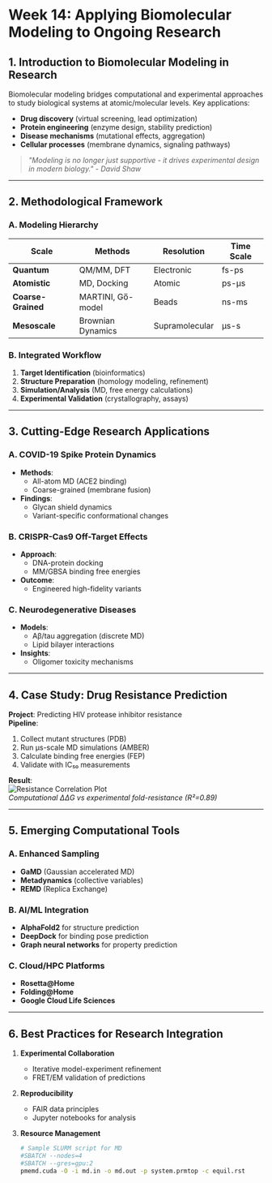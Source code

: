 # **Week 14: Applying Biomolecular Modeling to Ongoing Research**

## **1. Introduction to Biomolecular Modeling in Research**
Biomolecular modeling bridges computational and experimental approaches to study biological systems at atomic/molecular levels. Key applications:

- **Drug discovery** (virtual screening, lead optimization)
- **Protein engineering** (enzyme design, stability prediction)
- **Disease mechanisms** (mutational effects, aggregation)
- **Cellular processes** (membrane dynamics, signaling pathways)

> *"Modeling is no longer just supportive - it drives experimental design in modern biology." - David Shaw*

---

## **2. Methodological Framework**

### **A. Modeling Hierarchy**
| Scale | Methods | Resolution | Time Scale |
|-------|---------|------------|------------|
| **Quantum** | QM/MM, DFT | Electronic | fs-ps |
| **Atomistic** | MD, Docking | Atomic | ps-μs |
| **Coarse-Grained** | MARTINI, Go̅-model | Beads | ns-ms |
| **Mesoscale** | Brownian Dynamics | Supramolecular | μs-s |

### **B. Integrated Workflow**
1. **Target Identification** (bioinformatics)
2. **Structure Preparation** (homology modeling, refinement)
3. **Simulation/Analysis** (MD, free energy calculations)
4. **Experimental Validation** (crystallography, assays)

---

## **3. Cutting-Edge Research Applications**

### **A. COVID-19 Spike Protein Dynamics**
- **Methods**: 
  - All-atom MD (ACE2 binding)
  - Coarse-grained (membrane fusion)
- **Findings**: 
  - Glycan shield dynamics
  - Variant-specific conformational changes

### **B. CRISPR-Cas9 Off-Target Effects**
- **Approach**:
  - DNA-protein docking
  - MM/GBSA binding free energies
- **Outcome**: 
  - Engineered high-fidelity variants

### **C. Neurodegenerative Diseases**
- **Models**:
  - Aβ/tau aggregation (discrete MD)
  - Lipid bilayer interactions
- **Insights**:
  - Oligomer toxicity mechanisms

---

## **4. Case Study: Drug Resistance Prediction**

**Project**: Predicting HIV protease inhibitor resistance  
**Pipeline**:
1. Collect mutant structures (PDB)
2. Run μs-scale MD simulations (AMBER)
3. Calculate binding free energies (FEP)
4. Validate with IC₅₀ measurements

**Result**:  
![Resistance Correlation Plot](https://example.com/resistance_plot.png)  
*Computational ΔΔG vs experimental fold-resistance (R²=0.89)*

---

## **5. Emerging Computational Tools**

### **A. Enhanced Sampling**
- **GaMD** (Gaussian accelerated MD)
- **Metadynamics** (collective variables)
- **REMD** (Replica Exchange)

### **B. AI/ML Integration**
- **AlphaFold2** for structure prediction
- **DeepDock** for binding pose prediction
- **Graph neural networks** for property prediction

### **C. Cloud/HPC Platforms**
- **Rosetta@Home**
- **Folding@Home**
- **Google Cloud Life Sciences**

---

## **6. Best Practices for Research Integration**

1. **Experimental Collaboration**  
   - Iterative model-experiment refinement
   - FRET/EM validation of predictions

2. **Reproducibility**  
   - FAIR data principles
   - Jupyter notebooks for analysis

3. **Resource Management**  
   ```bash
   # Sample SLURM script for MD
   #SBATCH --nodes=4
   #SBATCH --gres=gpu:2
   pmemd.cuda -O -i md.in -o md.out -p system.prmtop -c equil.rst
